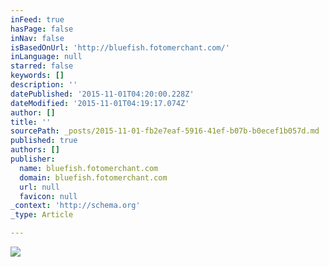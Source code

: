 ```yaml
---
inFeed: true
hasPage: false
inNav: false
isBasedOnUrl: 'http://bluefish.fotomerchant.com/'
inLanguage: null
starred: false
keywords: []
description: ''
datePublished: '2015-11-01T04:20:00.228Z'
dateModified: '2015-11-01T04:19:17.074Z'
author: []
title: ''
sourcePath: _posts/2015-11-01-fb2e7eaf-5916-41ef-b07b-b0ecef1b057d.md
published: true
authors: []
publisher:
  name: bluefish.fotomerchant.com
  domain: bluefish.fotomerchant.com
  url: null
  favicon: null
_context: 'http://schema.org'
_type: Article

---
```

![](https://do6b7jlyt92pg.cloudfront.net/app/images/kittens.gif)